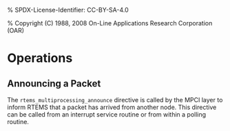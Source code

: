 % SPDX-License-Identifier: CC-BY-SA-4.0

% Copyright (C) 1988, 2008 On-Line Applications Research Corporation (OAR)

# Operations

## Announcing a Packet

The `rtems_multiprocessing_announce` directive is called by the MPCI layer to
inform RTEMS that a packet has arrived from another node. This directive can
be called from an interrupt service routine or from within a polling routine.
